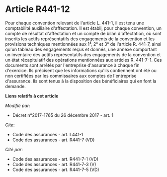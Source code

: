 # Article R441-12

Pour chaque convention relevant de l'article L. 441-1, il est tenu une comptabilité auxiliaire d'affectation. Il est établi,
pour chaque convention, un compte de résultat d'affectation et un compte de bilan d'affectation, où sont inscrits les actifs
représentatifs des engagements de la convention et les provisions techniques mentionnées aux 1°, 2° et 3° de l'article R.
441-7, ainsi qu'un tableau des engagements reçus et donnés, une annexe comportant un inventaire des actifs représentatifs des
engagements de la convention et un état récapitulatif des opérations mentionnées aux articles R. 441-7-1. Ces documents sont
arrêtés par l'entreprise d'assurance à chaque fin d'exercice. Ils précisent que les informations qu'ils contiennent ont été
ou non certifiées par les commissaires aux comptes de l'entreprise d'assurance. Ils sont tenus à la disposition des
bénéficiaires qui en font la demande.

**Liens relatifs à cet article**

_Modifié par_:

  - Décret n°2017-1765 du 26 décembre 2017 - art. 1

_Cite_:

  - Code des assurances - art. L441-1
  - Code des assurances - art. R441-7 (VD)

_Cité par_:

  - Code des assurances - art. R441-7-1 (VD)
  - Code des assurances - art. R441-7-3 (V)
  - Code des assurances - art. R441-7-5 (VD)
